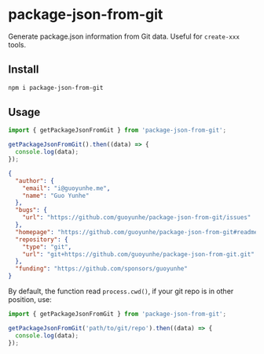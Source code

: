# package-json-from-git

Generate package.json information from Git data. Useful for `create-xxx` tools.

## Install

```bash
npm i package-json-from-git
```

## Usage

```js
import { getPackageJsonFromGit } from 'package-json-from-git';

getPackageJsonFromGit().then((data) => {
  console.log(data);
});
```

```json
{
  "author": {
    "email": "i@guoyunhe.me",
    "name": "Guo Yunhe"
  },
  "bugs": {
    "url": "https://github.com/guoyunhe/package-json-from-git/issues"
  },
  "homepage": "https://github.com/guoyunhe/package-json-from-git#readme",
  "repository": {
    "type": "git",
    "url": "git+https://github.com/guoyunhe/package-json-from-git.git"
  },
  "funding": "https://github.com/sponsors/guoyunhe"
}
```

By default, the function read `process.cwd()`, if your git repo is in other position, use:

```js
import { getPackageJsonFromGit } from 'package-json-from-git';

getPackageJsonFromGit('path/to/git/repo').then((data) => {
  console.log(data);
});
```
